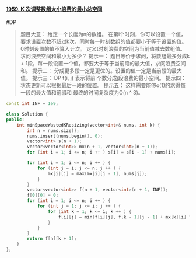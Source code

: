 #### [1959. K 次调整数组大小浪费的最小总空间](https://leetcode.cn/problems/minimum-total-space-wasted-with-k-resizing-operations/)
#DP 
> 题目大意：
> 	给定一个长度为n的数组。
> 	在第i个时刻，你可以设置一个值，要求设置次数不超过k次，同时每一时刻数组的值都要小于等于设置的值。0时刻设置的值不算入计次。
> 	定义t时刻浪费的空间为当前值减去数组值。
> 	求问浪费空间和最小为多少？
> 提示一：
> 	题目等价于求问，将数组最多分成k + 1段，每一段设置一个值，都要大于等于当前段的最大值，求问浪费空间和。
> 提示二：
> 	分成更多段一定是更优的。设置的值一定是当前段的最大值。
> 提示三：
> 	DP f(i, j) 表示将前i个数分成j段浪费的最小空间。
> 提示四：
> 	状态更新可以根据最后一段的位置。
> 提示五：
> 	这样需要能够o(1)的求得每一段的最大值和前缀和
> 	最终的时间复杂度为O(n ^ 3)。
~~~c++
const int INF = 1e9;

class Solution {
public:
    int minSpaceWastedKResizing(vector<int>& nums, int k) {
        int n = nums.size();
        nums.insert(nums.begin(), 0);
        vector<int> s(n + 1);
        vector<vector<int>> mx(n + 1, vector<int>(n + 1));
        for (int i = 1; i <= n; i ++ ) s[i] = s[i - 1] + nums[i];

        for (int i = 1; i <= n; i ++ ) {
            for (int j = i; j <= n; j ++ ) {
                mx[i][j] = max(mx[i][j - 1], nums[j]);
            }
        }
        vector<vector<int>> f(n + 1, vector<int>(n + 1, INF));
        f[0][0] = 0;
        for (int i = 1; i <= n; i ++ ) {
            for (int j = 1; j <= i; j ++ ) {
                for (int k = 1; k <= i; k ++ ) {
                    f[i][j] = min(f[i][j], f[k - 1][j - 1] + mx[k][i] * (i - k + 1) - (s[i] - s[k - 1]));
                }
            }
        }
        return f[n][k + 1];
    }
};
~~~